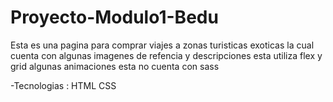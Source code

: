 # Proyecto-Modulo1-Bedu


Esta es una pagina para comprar viajes a zonas turisticas exoticas la cual cuenta con algunas imagenes de refencia y descripciones 
esta utiliza flex y grid algunas animaciones esta no cuenta con sass

-Tecnologias :
HTML
CSS

